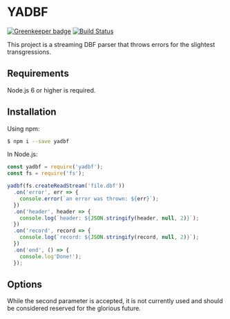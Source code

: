 # YADBF

[![Greenkeeper badge](https://badges.greenkeeper.io/trescube/yadbf.svg)](https://greenkeeper.io/)
[![Build Status](https://travis-ci.org/trescube/yadbf.svg?branch=master)](https://travis-ci.org/trescube/yadbf)

This project is a streaming DBF parser that throws errors for the slightest transgressions.  

## Requirements

Node.js 6 or higher is required.

## Installation

Using npm:

```bash
$ npm i --save yadbf
```

In Node.js:

```javascript
const yadbf = require('yadbf');
const fs = require('fs');

yadbf(fs.createReadStream('file.dbf'))
  .on('error', err => {
    console.error(`an error was thrown: ${err}`);
  })
  .on('header', header => {
    console.log(`header: ${JSON.stringify(header, null, 2)}`);
  })
  .on('record', record => {
    console.log(`record: ${JSON.stringify(record, null, 2)}`);
  })
  .on('end', () => {
    console.log'Done!');
  });

```

## Options

While the second parameter is accepted, it is not currently used and should be considered reserved for the glorious future.  
